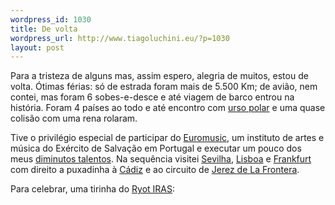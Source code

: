 ```yaml
--- 
wordpress_id: 1030
title: De volta
wordpress_url: http://www.tiagoluchini.eu/?p=1030
layout: post
---
```

Para a tristeza de alguns mas, assim espero, alegria de muitos, estou de volta. Ótimas férias: só de estrada foram mais de 5.500 Km; de avião, nem contei, mas foram 6 sobes-e-desce e até viagem de barco entrou na história. Foram 4 países ao todo e até encontro com <a href="http://picasaweb.google.com/fabiana.luchini/NoZoologicoDeRanua" target="_blank">urso polar</a> e uma quase colisão com uma rena rolaram.

Tive o privilégio especial de participar do <a href="http://picasaweb.google.com/luchini/Aug08EuromusicPortugal" target="_blank">Euromusic</a>, um instituto de artes e música do Exército de Salvação em Portugal e executar um pouco dos meus <a href="http://www.youtube.com/user/tiagoluchini" target="_blank">diminutos talentos</a>. Na sequência visitei <a href="http://picasaweb.google.com/luchini/Aug08Sevilla" target="_blank">Sevilha</a>, <a href="http://picasaweb.google.com/luchini/Aug08Lisbon" target="_blank">Lisboa</a> e <a href="http://picasaweb.google.com/luchini/Aug08Frankfurt" target="_blank">Frankfurt</a> com direito a puxadinha à <a href="http://picasaweb.google.com/luchini/Aug08Cadiz" target="_blank">Cádiz</a> e ao circuito de <a href="http://picasaweb.google.com/luchini/Aug08JerezDeLaFrontera" target="_blank">Jerez de La Frontera</a>.

Para celebrar, uma tirinha do <a href="http://ryotiras.com/posts/corra-lola-corra-529" target="_blank">Ryot IRAS</a>:

<img class="alignnone size-full wp-image-1031" title="desprezo" src="http://www.tiagoluchini.eu/wp-content/uploads/2008/08/desprezo.jpg" alt="" />
